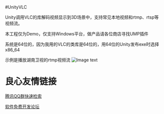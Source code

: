 #UnityVLC

Unity调用VLC的库解码视频显示到3D场景中，支持常见本地视频和rtmp、rtsp等视频流。

本工程仅为Demo，仅支持Windows平台，做产品请各位商店寻找UMP插件

系统是64位的，因为我用的VLC的类库是64位的，用64位的Unity发布exe时选择x86_64 

示例是播放湖南卫视的rtmp视频流
![Image text](https://images.gitee.com/uploads/images/2019/0626/100814_893f7478_80624.jpeg)

 # 良心友情链接

[腾讯QQ群快速检索](http://u.720life.cn/s/8cf73f7c)

[软件免费开发论坛](http://u.720life.cn/s/bbb01dc0)